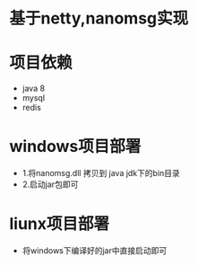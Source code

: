 # 基于netty,nanomsg实现




# 项目依赖
* java 8
* mysql
* redis


# windows项目部署
* 1.将nanomsg.dll 拷贝到 java jdk下的bin目录
* 2.启动jar包即可

# liunx项目部署
* 将windows下编译好的jar中直接启动即可




